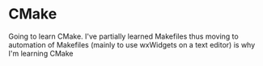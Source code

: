 # CMake
Going to learn CMake. I've partially learned Makefiles thus moving to automation of Makefiles (mainly to use wxWidgets on a text editor) is why I'm learning CMake
